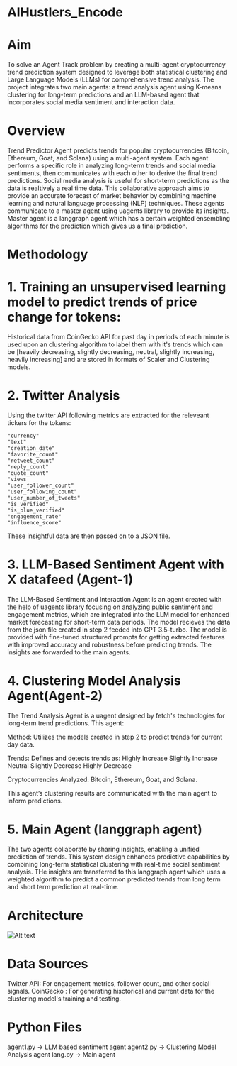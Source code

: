 # AIHustlers_Encode

# Aim

To solve an Agent Track problem by creating a multi-agent cryptocurrency trend prediction system designed to leverage both statistical clustering and Large Language Models (LLMs) for comprehensive trend analysis. The project integrates two main agents: a trend analysis agent using K-means clustering for long-term predictions and an LLM-based agent that incorporates social media sentiment and interaction data.

# Overview

Trend Predictor Agent predicts trends for popular cryptocurrencies (Bitcoin, Ethereum, Goat, and Solana) using a multi-agent system. Each agent performs a specific role in analyzing long-term trends and social media sentiments, then communicates with each other to derive the final trend predictions. Social media analysis is useful for short-term predictions as the data is realtively a real time data. This collaborative approach aims to provide an accurate forecast of market behavior by combining machine learning and natural language processing (NLP) techniques. These agents communicate to a master agent using uagents library to provide its insights. Master agent is a langgraph agent which has a certain weighted ensembling algorithms for the prediction which gives us a final prediction.

# Methodology

# 1. Training an unsupervised learning model to predict trends of price change for tokens:

  Historical data from CoinGecko API for past day in periods of each minute is used upon an clustering algorithm to label them with it's trends which can be \[heavily decreasing, slightly decreasing, neutral, slightly increasing, heavily increasing\] and are stored in formats of Scaler and Clustering models.

# 2. Twitter Analysis
Using the twitter API following metrics are extracted for the releveant tickers for the tokens:

    "currency"
    "text"
    "creation_date"
    "favorite_count"
    "retweet_count"
    "reply_count"
    "quote_count"
    "views
    "user_follower_count"
    "user_following_count"
    "user_number_of_tweets"
    "is_verified"
    "is_blue_verified"
    "engagement_rate"
    "influence_score"

  These insightful data are then passed on to a JSON file.

# 3. LLM-Based Sentiment Agent with X datafeed (Agent-1)

The LLM-Based Sentiment and Interaction Agent is an agent created with the help of uagents library focusing on analyzing public sentiment and engagement metrics, which are integrated into the LLM model for enhanced market forecasting for short-term data periods. The model recieves the data from the json file created in step 2 feeded into GPT 3.5-turbo.
The model is provided with fine-tuned structured prompts for getting extracted features with improved accuracy and robustness before predicting trends. 
The insights are forwarded to the main agents.

# 4. Clustering Model Analysis Agent(Agent-2)

The Trend Analysis Agent is a uagent designed by fetch's technologies for long-term trend predictions. This agent:

Method: Utilizes the models created in step 2 to predict trends for current day data.

Trends: Defines and detects trends as:
Highly Increase
Slightly Increase
Neutral
Slightly Decrease
Highly Decrease

Cryptocurrencies Analyzed: Bitcoin, Ethereum, Goat, and Solana.

This agent’s clustering results are communicated with the main agent to inform predictions.

# 5. Main Agent (langgraph agent)
The two agents collaborate by sharing insights, enabling a unified prediction of trends. This system design enhances predictive capabilities by combining long-term statistical clustering with real-time social sentiment analysis. THe insights are transferred to this langgraph agent which uses a weighted algorithm to predict a common predicted trends from long term and short term prediction at real-time.

# Architecture

![Alt text]([path/to/your/image.png](https://github.com/rakshita0299/AIHustlers_Encode/blob/main/Architecture.drawio.png))


# Data Sources

Twitter API: For engagement metrics, follower count, and other social signals.
CoinGecko : For generating hisctorical and current data for the clustering model's training and testing.

# Python Files

agent1.py -> LLM based sentiment agent
agent2.py -> Clustering Model Analysis agent
lang.py -> Main agent
